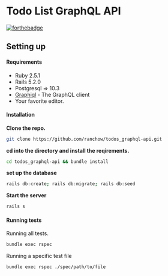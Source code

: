 # Todo List GraphQL API

[![forthebadge](https://forthebadge.com/images/badges/made-with-ruby.svg)](https://forthebadge.com)

## Setting up

#### Requirements

- Ruby 2.5.1
- Rails 5.2.0
- Postgresql => 10.3
- [Graphiql](https://github.com/skevy/graphiql-app) - The GraphQL client
- Your favorite editor.

#### Installation

**Clone the repo.**
```bash
git clone https://github.com/ranchow/todos_graphql-api.git
```

**cd into the directory and install the reqirements.**
```bash
cd todos_graphql-api && bundle install
```

**set up the database**
```bash
rails db:create; rails db:migrate; rails db:seed
```

**Start the server**
```bash
rails s
```

#### Running tests

Running all tests.
```bash
bundle exec rspec
```

Running a specific test file
```bash
bundle exec rspec ./spec/path/to/file
```
